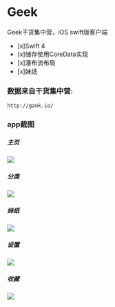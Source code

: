 # Geek
Geek干货集中营，iOS swift版客户端
- [x]Swift 4
- [x]储存使用CoreData实现
- [x]瀑布流布局
- [x]妹纸

### 数据来自干货集中营:
```
http://gank.io/
```

### app截图

##### 主页

![](/imgs/1.png)

##### 分类

![](/imgs/2.png)

##### 妹纸

![](/imgs/3.png)

##### 设置

![](/imgs/4.png)

##### 收藏

![](/imgs/5.png)
